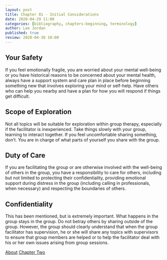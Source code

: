 ```yaml
---
layout: post
title: Chapter 01 - Initial Considerations
date: 2020-04-29 11:08
categories: [bibliography, chapters-beginning, terminology]
author: Lee Jordan
published: true
review: 2020-04-30 10:00
---
```


<h2>Your Safety</h2>

If you feel emotionally fragile, you are worried about your mental well-being or you have historical reasons to be concerned about your mental health, always have a support system and care plan in place before beginning something new that involves exploring your mind or self-help. Have others who can help you nearby and have a plan for how you will respond if things get difficult.

<h2>Scope of Exploration</h2>

Not all topics will be suitable for exploration within group therapy, especially if the facilitator is inexperienced. Take things slowly with your group, learning to interact together. If you feel uncomfortable sharing something, don’t. You are in charge of what parts of yourself you share with the group.

<h2>Duty of Care</h2>

If you are facilitating the group or are otherwise involved with the well-being of others in the group, you have a responsibility to care for others, including but not limited to protecting their confidentiality, providing emotional support during distress in the group (including calling in professionals, when necessary) and respecting the boundaries of others.

<h2>Confidentiality</h2>

This has been mentioned, but is extremely important. What happens in the group stays in the group. Do not betray others by sharing outside of the group. However, the group should clearly understand that when the group facilitator has supervision, he or she will share any topics with supervisors to ensure that group members are helped or to help the facilitator deal with his or her own issues arising from group sessions.

<div class="pagination">
    <a class="pagination-item older" href="https://therapy.geraldleejordan.com/about/">About</a>
      <a class="pagination-item newer" href="https://therapy.geraldleejordan.com/chapter-02/">Chapter Two</a>
</div>
